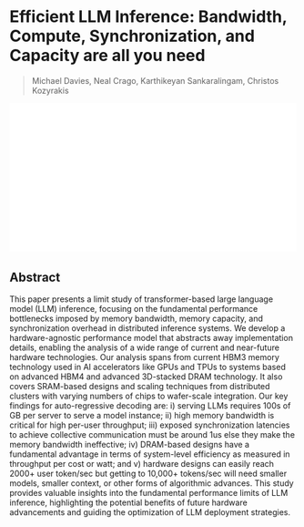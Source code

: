 # Efficient LLM Inference: Bandwidth, Compute, Synchronization, and Capacity are all you need

> Michael Davies, Neal Crago, Karthikeyan Sankaralingam, Christos Kozyrakis

<p align="center">
<img src="../../blank.jpg" width="600" title="blank">
</p>

## Abstract

This paper presents a limit study of transformer-based large language model
(LLM) inference, focusing on the fundamental performance bottlenecks imposed by
memory bandwidth, memory capacity, and synchronization overhead in distributed
inference systems. We develop a hardware-agnostic performance model that
abstracts away implementation details, enabling the analysis of a wide range of
current and near-future hardware technologies. Our analysis spans from current
HBM3 memory technology used in AI accelerators like GPUs and TPUs to systems
based on advanced HBM4 and advanced 3D-stacked DRAM technology. It also covers
SRAM-based designs and scaling techniques from distributed clusters with
varying numbers of chips to wafer-scale integration. Our key findings for
auto-regressive decoding are: i) serving LLMs requires 100s of GB per server to
serve a model instance; ii) high memory bandwidth is critical for high per-user
throughput; iii) exposed synchronization latencies to achieve collective
communication must be around 1us else they make the memory bandwidth
ineffective; iv) DRAM-based designs have a fundamental advantage in terms of
system-level efficiency as measured in throughput per cost or watt; and v)
hardware designs can easily reach 2000+ user token/sec but getting to 10,000+
tokens/sec will need smaller models, smaller context, or other forms of
algorithmic advances. This study provides valuable insights into the
fundamental performance limits of LLM inference, highlighting the potential
benefits of future hardware advancements and guiding the optimization of LLM
deployment strategies.
